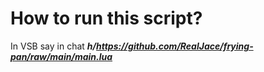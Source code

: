 # How to run this script?
In VSB say in chat ***h/https://github.com/RealJace/frying-pan/raw/main/main.lua***
